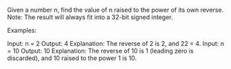 Given a number n, find the value of n raised to the power of its own reverse.
Note: The result will always fit into a 32-bit signed integer.

Examples:

Input: n = 2
Output: 4
Explanation: The reverse of 2 is 2, and 22 = 4.
Input: n = 10
Output: 10
Explanation: The reverse of 10 is 1 (leading zero is discarded), and 10 raised to the power 1 is 10.